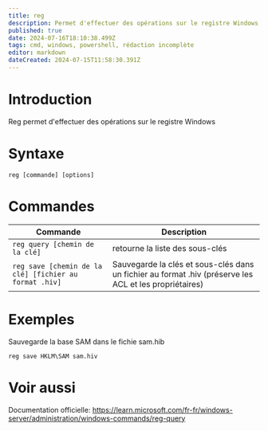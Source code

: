 ```yaml
---
title: reg
description: Permet d'effectuer des opérations sur le registre Windows
published: true
date: 2024-07-16T18:10:38.499Z
tags: cmd, windows, powershell, rédaction incomplète
editor: markdown
dateCreated: 2024-07-15T11:58:30.391Z
---
```


# Introduction

Reg permet d'effectuer des opérations sur le registre Windows

# Syntaxe

`reg [commande] [options]`

# Commandes

| Commande                       | Description                                                                                            |
| ------------------------------ | ------------------------------------------------------------------------------------------------------ |
| `reg query [chemin de la clé]` | retourne la liste des sous-clés                                                                        |
| `reg save [chemin de la clé] [fichier au format .hiv]`  | Sauvegarde la clés et sous-clés dans un fichier au format .hiv (préserve les ACL et les propriétaires) |

# Exemples

Sauvegarde la base SAM dans le fichie sam.hib

`reg save HKLM\SAM sam.hiv`

# Voir aussi

Documentation officielle:
https://learn.microsoft.com/fr-fr/windows-server/administration/windows-commands/reg-query
